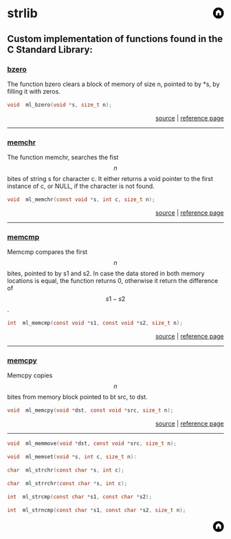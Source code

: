 # strlib <a href=https://github.com/iamsiriil><img src=https://github.com/iamsiriil/iamsiriil/blob/main/homepage-icon-png.png align="right" width="25"></a>

## Custom implementation of functions found in the C Standard Library:


<!------------------------------------------------------------------------------------------------------------------------------------------------------------------------------------------>

### [bzero](https://github.com/iamsiriil/c_myclib/wiki/bzero)

The function bzero clears a block of memory of size n, pointed to by *s, by filling it with zeros.

```c
void  ml_bzero(void *s, size_t n);
```
 <div align="right"><p><a href="https://github.com/iamsiriil/c_myclib/blob/master/strlib/src/ml_bzero.c">source</a> | <a href="https://linux.die.net/man/3/bzero">reference page</a></p></div>
<hr>

<!------------------------------------------------------------------------------------------------------------------------------------------------------------------------------------------>

### [memchr](https://github.com/iamsiriil/c_myclib/wiki/memchr)

The function memchr, searches the fist $$n$$ bites of string s for character c. It either returns a void pointer to the first instance of c, or NULL, if the character is not found.

```c
void  ml_memchr(const void *s, int c, size_t n);
```
 <div align="right"><p><a href="https://github.com/iamsiriil/c_myclib/blob/master/strlib/src/ml_memchr.c">source</a> | <a href="https://linux.die.net/man/3/memchr">reference page</a></p></div>
<hr>

<!------------------------------------------------------------------------------------------------------------------------------------------------------------------------------------------>

### [memcmp](https://github.com/iamsiriil/c_myclib/wiki/memcmp)

Memcmp compares the first $$n$$ bites, pointed to by s1 and s2. In case the data stored in both memory locations is equal, the function returns 0, otherwise it return the difference of $$s1 - s2$$.

```c
int  ml_memcmp(const void *s1, const void *s2, size_t n);
```
<div align="right"><p><a href="https://github.com/iamsiriil/c_myclib/blob/master/strlib/src/ml_memcmp.c">source</a> | <a href="https://www.man7.org/linux/man-pages/man3/memcmp.3.html">reference page</a></p></div>
<hr>

<!------------------------------------------------------------------------------------------------------------------------------------------------------------------------------------------>

### [memcpy](https://github.com/iamsiriil/c_myclib/wiki/memcpy)

Memcpy copies $$n$$ bites from memory block pointed to bt src, to dst.

```c
void  ml_memcpy(void *dst, const void *src, size_t n);
```

<div align="right"><p><a href="https://github.com/iamsiriil/c_myclib/blob/master/strlib/src/ml_memcpy.c">source</a> | <a href="https://www.man7.org/linux/man-pages/man3/memcpy.3.html">reference page</a></p></div>
<hr>

<!------------------------------------------------------------------------------------------------------------------------------------------------------------------------------------------>

```c
void  ml_memmove(void *dst, const void *src, size_t n);
```

<!------------------------------------------------------------------------------------------------------------------------------------------------------------------------------------------>

```c
void  ml_memset(void *s, int c, size_t n):
```

<!------------------------------------------------------------------------------------------------------------------------------------------------------------------------------------------>

```c
char  ml_strchr(const char *s, int c);
```

<!------------------------------------------------------------------------------------------------------------------------------------------------------------------------------------------>

```c
char  ml_strrchr(const char *s, int c);
```

<!------------------------------------------------------------------------------------------------------------------------------------------------------------------------------------------>

```c
int  ml_strcmp(const char *s1, const char *s2);
```

<!------------------------------------------------------------------------------------------------------------------------------------------------------------------------------------------>

```c
int  ml_strncmp(const char *s1, const char *s2, size_t n);
```

<!------------------------------------------------------------------------------------------------------------------------------------------------------------------------------------------>

<a href=https://github.com/iamsiriil><img src=https://github.com/iamsiriil/iamsiriil/blob/main/homepage-icon-png.png align="right" width="25"></a>

